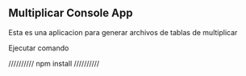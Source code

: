 ## Multiplicar Console App

Esta es una aplicacion para generar archivos de tablas de multiplicar

Ejecutar comando

//////////
npm install
//////////